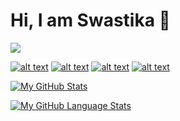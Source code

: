 # Hi, I am Swastika 👋
![](https://komarev.com/ghpvc/?username=Swastyy)
<!-- display the social media buttons in your README -->

[![alt text][1.1]][1]
[![alt text][2.1]][2]
[![alt text][3.1]][3]
[![alt text][4.1]][4]

<!-- links to social media icons -->
<!-- no need to change these -->

<!-- icons with padding -->

[1.1]: http://imgur.com/kgZriRn.png (twitter icon with padding)
[2.1]: http://imgur.com/4kP9bcC.png (facebook icon with padding)
[3.1]: http://imgur.com/LHjsfr3.png (github icon with padding)
[4.1]: http://imgur.com/CjlwcS1.png (LinkedIn icon with padding)

<!-- icons without padding -->

[1.2]: http://imgur.com/kgZriRn.png (twitter icon without padding)
[2.2]: http://imgur.com/4kP9bcC.png (facebook icon without padding)
[3.2]: http://imgur.com/LHjsfr3.png (github icon without padding)
[4.2]: http://imgur.com/CjlwcS1.png (LinkedIn icon with padding)

<!-- links to your social media accounts -->
<!-- update these accordingly -->

[1]: http://www.twitter.com/Swastyyyy?s=09
[2]: http://www.facebook.com/swasti.gupta.161
[3]: http://www.github.com/Swastyy
[4]: https://www.linkedin.com/in/swasty/


[![My GitHub Stats](https://github-readme-stats.vercel.app/api/?username=Swastyy&count_private=true&theme=tokyonight&showicons=true)]()

[![My GitHub Language Stats](https://github-readme-stats.vercel.app/api/top-langs/?username=Swastyy&langs_count=5&theme=tokyonight)]()

<!--
## About me
### 
**Swastyy/Swastyy** is a ✨ _special_ ✨ repository because its `README.md` (this file) appears on your GitHub profile.

Here are some ideas to get you started:

- 🔭 I’m currently working on ...
- 🌱 I’m currently learning ...
- 👯 I’m looking to collaborate on ...
- 🤔 I’m looking for help with ...
- 💬 Ask me about ...
- 📫 How to reach me: ...
- 😄 Pronouns: ...
- ⚡ Fun fact: ...
-->
